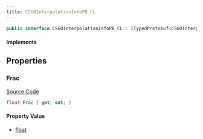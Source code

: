 ```yaml
---
title: CSGOInterpolationInfoPB_CL
---
```


```csharp
public interface CSGOInterpolationInfoPB_CL : ITypedProtobuf<CSGOInterpolationInfoPB_CL>, INativeHandle
```

#### Implements

## Properties

### Frac

[Source Code](https://github.com/swiftly-solution/swiftlys2/blob/beta/managed/src/SwiftlyS2.Generated/Protobufs/Interfaces/CSGOInterpolationInfoPB_CL.cs#L13)

```csharp
float Frac { get; set; }
```

#### Property Value

- [float](https://learn.microsoft.com/dotnet/api/system.single)

